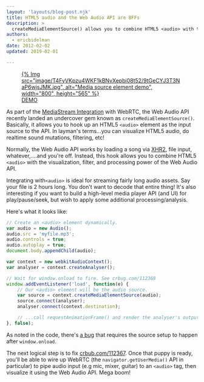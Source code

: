 ```yaml
---
layout: 'layouts/blog-post.njk'
title: HTML5 audio and the Web Audio API are BFFs
description: >
  createMediaElementSource() allows you to combine HTML5 <audio> with the visualization, filter, and processing power of the Web Audio API.
authors:
  - ericbidelman
date: 2012-02-02
updated: 2019-02-01

---
```


<figure><a href="http://html5-demos.appspot.com/static/webaudio/createMediaSourceElement.html">
{% Img src="image/T4FyVKpzu4WKF1kBNvXepbi08t52/9tGeCYJ3T3NaP6wjsJMK.jpg", alt="Media source element demo", width="800", height="565" %}
</a><figcaption><a href="http://html5-demos.appspot.com/static/webaudio/createMediaSourceElement.html">DEMO</a></figcaption></figure>

As part of the [MediaStream Integration](https://dvcs.w3.org/hg/audio/raw-file/tip/webaudio/webrtc-integration.html) with WebRTC, the Web Audio API recently landed an undercover gem known as `createMediaElementSource()`. Basically, it allows you to hook up an HTML5 `<audio>` element as the input source to the API. In layman's terms...you can visualize HTML5 audio, do realtime sound mutations, filtering, etc!

Normally, the Web Audio API works by loading a song via [XHR2](https://www.html5rocks.com/en/tutorials/webaudio/intro/#toc-load), file input, whatever,....and you're off. Instead, this hook allows you to combine HTML5 `<audio>` with the visualization, filter, and processing power of the Web Audio API.

Integrating with`<audio>` is ideal for streaming fairly long audio assets. Say your file is 2 hours long. You don't want to decode that entire thing! It's also interesting if you want to build a high-level media player API (and UI) for play/pause/seek, but wish to apply some additional processing/analysis.

Here's what it looks like:

```js
// Create an <audio> element dynamically.
var audio = new Audio();
audio.src = 'myfile.mp3';
audio.controls = true;
audio.autoplay = true;
document.body.appendChild(audio);

var context = new webkitAudioContext();
var analyser = context.createAnalyser();

// Wait for window.onload to fire. See crbug.com/112368
window.addEventListener('load', function(e) {
    // Our <audio> element will be the audio source.
    var source = context.createMediaElementSource(audio);
    source.connect(analyser);
    analyser.connect(context.destination);

    // ...call requestAnimationFrame() and render the analyser's output to canvas.
}, false);
```


As noted in the code, there's [a bug](http://crbug.com/112368) that requires the source setup to happen after
`window.onload`.

The next logical step is to fix [crbub.com/112367](http://crbug.com/112367). Once that puppy is ready, you'll be able to wire up WebRTC (the `navigator.getUserMedia()` API in particular) to pipe audio input (e.g mic, mixer, guitar) to an `<audio>` tag, then visualize it using the Web Audio API. Mega boom!


